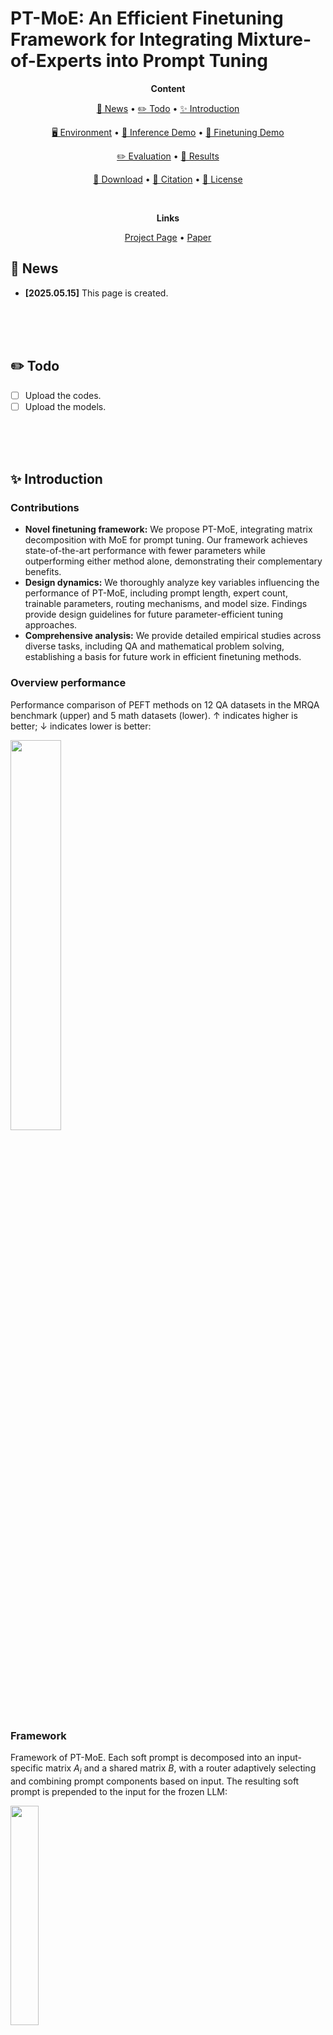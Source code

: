 # PT-MoE: An Efficient Finetuning Framework for Integrating Mixture-of-Experts into Prompt Tuning

<p align="center">
  <b>Content</b>
</p>

<p align="center">
  <a href="#news">🚀 News</a> •
  <a href="#todo">✏️ Todo</a> •
  <a href="#introduction">✨ Introduction</a>
</p>

<p align="center">
  <a href="#environment">🖥️ Environment</a> •
  <a href="#inferencedemo">🤗 Inference Demo</a> •
  <a href="#finetuningdemo">🤗 Finetuning Demo</a>
</p>

<p align="center">
  <a href="#evaluation">✏️ Evaluation</a> •
  <a href="#results">🎲 Results</a>
</p>

<p align="center">
  <a href="#download">💾 Download</a> •
  <a href="#citation">📌 Citation</a> •
  <a href="#license">🔖 License</a>
</p>
<div id="news">&nbsp;</div>

<p align="center">
  <b>Links</b>
</p>

<p align="center">
  <a href="https://github.com/ZongqianLi/PT-MoE/blob/main/README.md">Project Page</a> •
  <a href="https://arxiv.org/abs/2505.09519">Paper</a>
</p>



## 🚀 News

- **[2025.05.15]** This page is created.

<div>&nbsp;</div>
<div>&nbsp;</div>
<div id="todo">&nbsp;</div>



## ✏️ Todo

- [ ] Upload the codes.
- [ ] Upload the models.

<div>&nbsp;</div>
<div>&nbsp;</div>
<div id="introduction">&nbsp;</div>



## ✨ Introduction

### Contributions

- **Novel finetuning framework:** We propose PT-MoE, integrating matrix decomposition with MoE for prompt tuning. Our framework achieves state-of-the-art performance with fewer parameters while outperforming either method alone, demonstrating their complementary benefits.
- **Design dynamics:** We thoroughly analyze key variables influencing the performance of PT-MoE, including prompt length, expert count, trainable parameters, routing mechanisms, and model size. Findings provide design guidelines for future parameter-efficient tuning approaches.
- **Comprehensive analysis:** We provide detailed empirical studies across diverse tasks, including QA and mathematical problem solving, establishing a basis for future work in efficient finetuning methods.

### Overview performance

Performance comparison of PEFT methods on 12 QA datasets in the MRQA benchmark (upper) and 5 math datasets (lower). ↑ indicates higher is better; ↓ indicates lower is better:

<p align="left">
  <img src="./figures/cover_figure_2.png" width="40%">
</p>

### Framework

Framework of PT-MoE. Each soft prompt is decomposed into an input-specific matrix $A_i$ and a shared matrix $B$, with a router adaptively selecting and combining prompt components based on input. The resulting soft prompt is prepended to the input for the frozen LLM:

<p align="left">
  <img src="./figures/method.png" width="30%">
</p>

<div>&nbsp;</div>
<div>&nbsp;</div>
<div id="environment">&nbsp;</div>



## 🖥️ Environment

Please use the same environment:

```
python==3.11.5
torch==2.3.1+cu118
transformers==4.46.0
datasets==2.18.0
huggingface_hub==0.24.2
deepspeed==0.15.3
wandb==0.14.2
numpy==1.23.5
tqdm==4.66.4
```

<div>&nbsp;</div>
<div>&nbsp;</div>
<div id="inferencedemo">&nbsp;</div>



## 🤗 Inference Demo

### QA

### Math



<div>&nbsp;</div>
<div>&nbsp;</div>
<div id="finetuningdemo">&nbsp;</div>



## 🤗 Finetuning Demo

### QA



### Math



<div>&nbsp;</div>
<div>&nbsp;</div>
<div id="evaluation">&nbsp;</div>



## ✏️ Evaluation

### QA

### Math


<div>&nbsp;</div>
<div>&nbsp;</div>
<div id="results">&nbsp;</div>



## 🎲 Results

### QA

Evaluation results (F1 scores) for various PEFT methods on MRQA datasets. SQ: SQuAD; News: NewsQA; Tri: TriviaQA; Srch: SearchQA; HP: HotpotQA; NQ: NaturalQuestions; BSQ: BioASQ; DP: DROP; DRC: DuoRC; RC: RACE; RE: RelationExtraction; TB: TextbookQA. The bold values indicate the best performance among prompt tuning-based methods:

<p align="left">
  <img src="./figures/QA_F1.jpg" width="80%">
</p>

Evaluation results (Exact Match) for MRQA datasets:

<p align="left">
  <img src="./figures/QA_EM.jpg" width="80%">
</p>

### Math

Accuracy (\%) on mathematical problem-solving tasks with the number of trainable parameters shown in the second column. The first four out-of-domain datasets are from the SVAMP dataset. MP500 denotes the first 500 questions from MATH\_PROBLEMS:

<p align="left">
  <img src="./figures/math_accuracy.jpg" width="80%">
</p>

<div>&nbsp;</div>
<div>&nbsp;</div>
<div id="download">&nbsp;</div>



## 💾 Download

- [PT-MoE for QA based on llama-3.2-1b-it]()
- [PT-MoE for math based on llama-3.2-1b-it]()
- [PT-MoE for math based on llama-3.2-3b-it]() 

<div>&nbsp;</div>
<div>&nbsp;</div>
<div id="citation">&nbsp;</div>



## 📌 Citation

```
@misc{li2025ptmoeefficientfinetuningframework,
      title={PT-MoE: An Efficient Finetuning Framework for Integrating Mixture-of-Experts into Prompt Tuning}, 
      author={Zongqian Li and Yixuan Su and Nigel Collier},
      year={2025},
      eprint={2505.09519},
      archivePrefix={arXiv},
      primaryClass={cs.CL},
      url={https://arxiv.org/abs/2505.09519}, 
}
```

<div>&nbsp;</div>
<div>&nbsp;</div>
<div id="license">&nbsp;</div>



## 🔖 License

```

```


